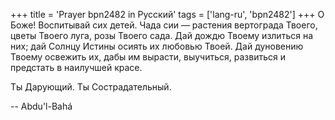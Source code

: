 +++
title = 'Prayer bpn2482 in Русский'
tags = ['lang-ru', 'bpn2482']
+++
О Боже! Воспитывай сих детей. Чада сии — растения вертограда Твоего, цветы Твоего луга, розы Твоего сада. Дай дождю Твоему излиться на них; дай Солнцу Истины осиять их любовью Твоей. Дай дуновению Твоему освежить их, дабы им вырасти, выучиться, развиться и предстать в наилучшей красе.

Ты Дарующий. Ты Сострадательный.

-- Abdu'l-Bahá
